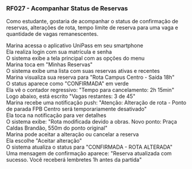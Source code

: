 ### **RF027 \- Acompanhar Status de Reservas**

Como estudante, gostaria de acompanhar o status de confirmação de reservas, alterações de rota, tempo limite de reserva para uma vaga e quantidade de vagas remanescentes.

Marina acessa o aplicativo UniPass em seu smartphone  
Ela realiza login com sua matrícula e senha  
O sistema exibe a tela principal com as opções do menu  
Marina toca em "Minhas Reservas"   
O sistema exibe uma lista com suas reservas ativas e recentes  
Marina visualiza sua reserva para "Rota Campus Centro \- Saída 18h"  
O status aparece como "CONFIRMADA" em verde  
Ela vê o contador regressivo: "Tempo para cancelamento: 2h 15min"  
Logo abaixo, está escrito "Vagas restantes: 3 de 45"  
Marina recebe uma notificação push: "Atenção: Alteração de rota \- Ponto de parada FPB Centro será temporariamente desativado"  
Ela toca na notificação para ver detalhes  
O sistema exibe: "Rota modificada devido a obras. Novo ponto: Praça Caldas Brandão, 550m do ponto original"  
Marina pode aceitar a alteração ou cancelar a reserva  
Ela escolhe "Aceitar alteração"  
O sistema atualiza o status para "CONFIRMADA \- ROTA ALTERADA"   
Uma mensagem de confirmação aparece: "Reserva atualizada com sucesso. Você receberá lembretes 1h antes da partida"